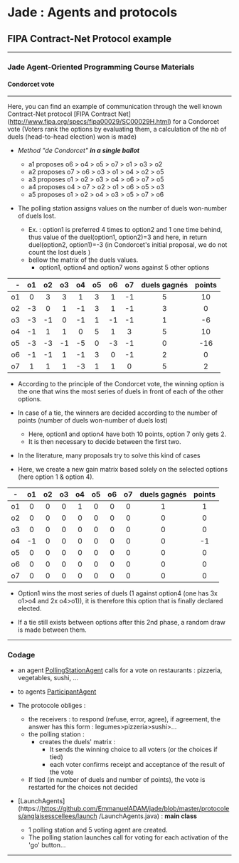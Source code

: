 # Jade : Agents and protocols

##  FIPA Contract-Net Protocol example

---
### Jade Agent-Oriented Programming Course Materials
#### Condorcet vote

---

Here, you can find an example of communication through the well known Contract-Net protocol [FIPA Contract Net]
(http://www.fipa.org/specs/fipa00029/SC00029H.html) for a
Condorcet vote (Voters rank the options by evaluating them, a calculation of the nb of duels (head-to-head election) won is made)


- *Method "de Condorcet"* ***in a single ballot***
  - a1 proposes o6 > o4 > o5 > o7 > o1 > o3 > o2
  - a2 proposes o7 > o6 > o3 > o1 > o4 > o2 > o5
  - a3 proposes o1 > o2 > o3 > o4 > o6 > o7 > o5
  - a4 proposes o4 > o7 > o2 > o1 > o6 > o5 > o3
  - a5 proposes o1 > o2 > o4 > o3 > o5 > o7 > o6


- The polling station assigns values on the number of duels won-number of duels lost.
    - Ex. : option1 is preferred 4 times  to option2 and 1 one time behind, thus value of the duel(option1, 
      option2)=3 
      and here, in return duel(option2, option1)=-3 (in Condorcet's initial proposal, we do not count the lost duels )
    - bellow the matrix of the duels values.
      - option1, option4 and option7 wons against 5 other options


|   - | o1  | o2  | o3  | o4  | o5  | o6  | o7  | duels gagnés | points |
|----:|:---:|:---:|:---:|:---:|:---:|:---:|:---:|:------------:|:------:|
|  o1 | 0   |  3  |  3  |  1  | 3   |  1  | -1  |      5       |   10   |
|  o2 | -3  |  0  |  1  | -1  |  3  |  1  | -1  |      3       |   0    |
|  o3 | -3  | -1  |  0  | -1  |  1  | -1  | -1  |      1       |   -6   |
|  o4 | -1  |  1  |  1  |  0  |  5  |  1  |  3  |      5       |   10   |
|  o5 | -3  | -3  | -1  | -5  |  0  | -3  | -1  |      0       |  -16   |
|  o6 | -1  | -1  |  1  | -1  |  3  |  0  | -1  |      2       |   0    |
|  o7 |  1  |  1  |  1  | -3  |  1  |  1  |  0  |      5       |   2    |

   

- According to the principle of the Condorcet vote, the winning option is the one that wins the most series of duels 
  in front of each of the other options.
- In case of a tie, the winners are decided according to the number of points (number of duels won-number of duels lost)
  - Here, option1 and option4 have both 10 points, option 7 only gets 2. 
  - It is then necessary to decide between the first two.

- In the literature, many proposals  try to solve this kind of cases
- Here, we create a new gain matrix based solely on the selected options (here option 1 & option 4).

| -   | o1  | o2  | o3  | o4  | o5  | o6  | o7  | duels gagnés | points |
|:---:|:---:|:---:|:---:|:---:|:---:|:---:|:---:|:------------:|:------:|
| o1  |  0  |  0  |  0  |  1  |  0  |  0  |  0  |      1       |   1    |
| o2  |  0  |  0  |  0  |  0  |  0  |  0  |  0  |      0       |   0    |
| o3  |  0  |  0  |  0  |  0  |  0  |  0  |  0  |      0       |   0    |
| o4  | -1  |  0  |  0  |  0  |  0  |  0  |  0  |      0       |   -1   |
| o5  |  0  |  0  |  0  |  0  |  0  |  0  |  0  |      0       |   0    |
| o6  |  0  |  0  |  0  |  0  |  0  |  0  |  0  |      0       |   0    |
| o7  |  0  |  0  |  0  |  0  |  0  |  0  |  0  |      0       |   0    |

  - Option1 wins the most series of duels (1 against option4 (one has 3x o1>o4 and 2x o4>o1)), it is therefore this 
    option that is finally declared elected.

- If a tie still exists between options after this 2nd phase, a random draw is made between them.

----
### Codage

- an agent [PollingStationAgent](https://github.com/EmmanuelADAM/jade/blob/master/protocoles/voteCondorcet/agents/PollingStationAgent.java)
   calls for a vote on restaurants : pizzeria, vegetables, sushi, ...
- to agents [ParticipantAgent](https://github.com/EmmanuelADAM/jade/blob/master/protocoles/voteCondorcet/agents/ParticipantAgent.java)
- The protocole obliges :
    - the receivers : to respond (refuse, error, agree), if agreement, the answer has this form : 
      legumes>pizzeria>sushi>...
    - the polling station :
      - creates the duels' matrix :
          - It sends the winning choice to all voters (or the choices if tied)
          - each voter confirms receipt and acceptance of the result of the vote
    - If tied (in number of duels and number of points), the vote is restarted for the choices not decided

- [LaunchAgents](https://https://github.com/EmmanuelADAM/jade/blob/master/protocoles/anglaisesscellees/launch
  /LaunchAgents.java) : **main class**
    - 1 polling station and 5 voting agent are created.
    - The polling station launches call for voting for each activation of the 'go' button...


 ---